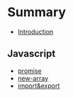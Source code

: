 # Summary

* [Introduction](README.md)

## Javascript

* [promise](javascript/promise.md)
* [new-array](javascript/new-array.md)
* [import&export](javascript/import&export.md)

